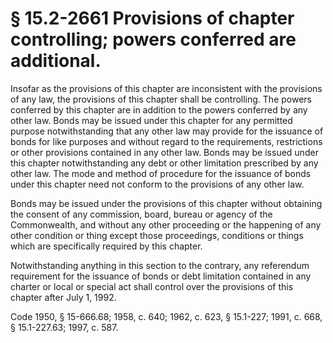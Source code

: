 # § 15.2-2661 Provisions of chapter controlling; powers conferred are additional.

<p>Insofar as the provisions of this chapter are inconsistent with the provisions of any law, the provisions of this chapter shall be controlling. The powers conferred by this chapter are in addition to the powers conferred by any other law. Bonds may be issued under this chapter for any permitted purpose notwithstanding that any other law may provide for the issuance of bonds for like purposes and without regard to the requirements, restrictions or other provisions contained in any other law. Bonds may be issued under this chapter notwithstanding any debt or other limitation prescribed by any other law. The mode and method of procedure for the issuance of bonds under this chapter need not conform to the provisions of any other law.</p><p>Bonds may be issued under the provisions of this chapter without obtaining the consent of any commission, board, bureau or agency of the Commonwealth, and without any other proceeding or the happening of any other condition or thing except those proceedings, conditions or things which are specifically required by this chapter.</p><p>Notwithstanding anything in this section to the contrary, any referendum requirement for the issuance of bonds or debt limitation contained in any charter or local or special act shall control over the provisions of this chapter after July 1, 1992.</p><p>Code 1950, § 15-666.68; 1958, c. 640; 1962, c. 623, § 15.1-227; 1991, c. 668, § 15.1-227.63; 1997, c. 587.</p>